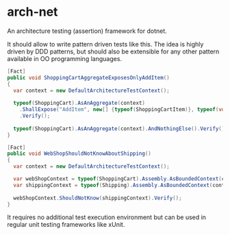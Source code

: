 # arch-net
An architecture testing (assertion) framework for dotnet.

It should allow to write pattern driven tests like this. The idea is highly driven by DDD patterns, but should also be extensible for any other pattern available in OO programming languages.

```csharp
[Fact]
public void ShoppingCartAggregateExposesOnlyAddItem()
{
  var context = new DefaultArchitectureTestContext();
  
  typeof(ShoppingCart).AsAnAggregate(context)
    .ShallExpose("AddItem", new[] {typeof(ShoppingCartItem)}, typeof(void))
    .Verify();
    
  typeof(ShoppingCart).AsAnAggregate(context).AndNothingElse().Verify();
}
```

```csharp
[Fact]
public void WebShopShouldNotKnowAboutShipping()
{
  var context = new DefaultArchitectureTestContext();

  var webShopContext = typeof(ShoppingCart).Assembly.AsBoundedContext(context);
  var shippingContext = typeof(Shipping).Assembly.AsBoundedContext(context);
        
  webShopContext.ShouldNotKnow(shippingContext).Verify();
}
```

It requires no additional test execution environment but can be used in regular unit testing frameworks like xUnit.
